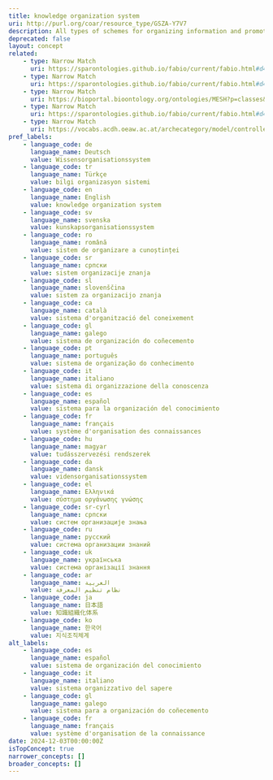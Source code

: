 ```yaml
---
title: knowledge organization system
uri: http://purl.org/coar/resource_type/GSZA-Y7V7
description: All types of schemes for organizing information and promoting knowledge management. Knowledge organization systems include classification schemes that organize materials at a general level (such as books on a shelf), subject headings that provide more detailed access, and authority files that control variant versions of key information (such as geographic names and personal names). They also include less-traditional schemes, such as semantic artifacts, semantic networks and ontologies. https://www.clir.org/pubs/reports/pub91/1knowledge/
deprecated: false
layout: concept
related:
    - type: Narrow Match
      uri: https://sparontologies.github.io/fabio/current/fabio.html#d4e5735
    - type: Narrow Match
      uri: https://sparontologies.github.io/fabio/current/fabio.html#d4e5828
    - type: Narrow Match
      uri: https://bioportal.bioontology.org/ontologies/MESH?p=classes&conceptid=D016437
    - type: Narrow Match
      uri: https://sparontologies.github.io/fabio/current/fabio.html#d4e5645
    - type: Narrow Match
      uri: https://vocabs.acdh.oeaw.ac.at/archecategory/model/controlledVocabulary
pref_labels:
    - language_code: de
      language_name: Deutsch
      value: Wissensorganisationssystem
    - language_code: tr
      language_name: Türkçe
      value: bilgi organizasyon sistemi
    - language_code: en
      language_name: English
      value: knowledge organization system
    - language_code: sv
      language_name: svenska
      value: kunskapsorganisationssystem
    - language_code: ro
      language_name: română
      value: sistem de organizare a cunoștinței
    - language_code: sr
      language_name: српски
      value: sistem organizacije znanja
    - language_code: sl
      language_name: slovenščina
      value: sistem za organizacijo znanja
    - language_code: ca
      language_name: català
      value: sistema d'organització del coneixement
    - language_code: gl
      language_name: galego
      value: sistema de organización do coñecemento
    - language_code: pt
      language_name: português
      value: sistema de organização do conhecimento
    - language_code: it
      language_name: italiano
      value: sistema di organizzazione della conoscenza
    - language_code: es
      language_name: español
      value: sistema para la organización del conocimiento
    - language_code: fr
      language_name: français
      value: système d'organisation des connaissances
    - language_code: hu
      language_name: magyar
      value: tudásszervezési rendszerek
    - language_code: da
      language_name: dansk
      value: vidensorganisationssystem
    - language_code: el
      language_name: Ελληνικά
      value: σύστημα οργάνωσης γνώσης
    - language_code: sr-cyrl
      language_name: српски
      value: систем организације знања
    - language_code: ru
      language_name: русский
      value: система организации знаний
    - language_code: uk
      language_name: українська
      value: система організації знання
    - language_code: ar
      language_name: العربية
      value: نظام تنظيم المعرفة
    - language_code: ja
      language_name: 日本語
      value: 知識組織化体系
    - language_code: ko
      language_name: 한국어
      value: 지식조직체계
alt_labels:
    - language_code: es
      language_name: español
      value: sistema de organización del conocimiento
    - language_code: it
      language_name: italiano
      value: sistema organizzativo del sapere
    - language_code: gl
      language_name: galego
      value: sistema para a organización do coñecemento
    - language_code: fr
      language_name: français
      value: système d'organisation de la connaissance
date: 2024-12-03T00:00:00Z
isTopConcept: true
narrower_concepts: []
broader_concepts: []
---
```


